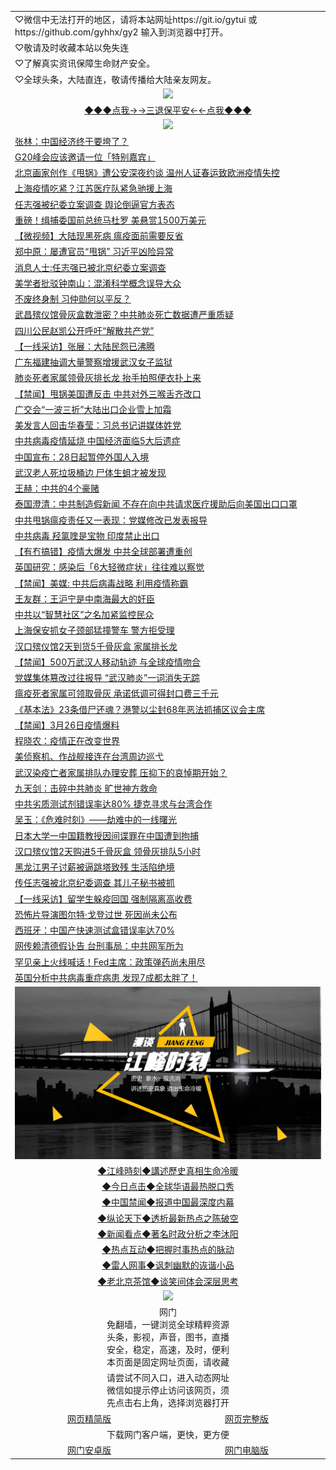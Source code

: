  <table>
<tr>
<td colspan="2" align=left>
♡微信中无法打开的地区，请将本站网址https://git.io/gytui 或 https://github.com/gyhhx/gy2 输入到浏览器中打开。 
 </td>
</tr>
 <tr>
 <td colspan="2" align=left>
♡敬请及时收藏本站以免失连
  <tr>
<td colspan="2" align=left>
♡了解真实资讯保障生命财产安全。
 </td>
   <tr>
<td colspan="2" align=left>
♡全球头条，大陆直连，敬请传播给大陆亲友网友。
 </td>
</tr>

</td>
 </tr>
  <tr>
    <td colspan="2" align=center><img src="https://github.com/gyhhx/image-upload/blob/master/3t%20(1).jpg"></td>
 </tr>
 <tr><td colspan="2" align="center"><a href="https://xfine.casa/oo.aspx?name=ogQuit&key=exgxucyqmkwgvwch&from=gy">◆◆◆点我→→三退保平安←←点我◆◆◆</a></td></tr>
  <tr>
    <td colspan="2" align=center><img src="https://cdn.jsdelivr.net/gh/gyoupiodf/im1/%E7%BD%91%E9%97%A8%E6%96%B0%E9%97%BB1.jpg"></td>
 </tr>

<tr><td colspan="2" align="left"><a href="https://xfine.casa/oo.aspx?name=c1148920&key=exgxucyqmkwgvwch&from=gy">张林：中国经济终于要垮了？</a></td></tr>
<tr><td colspan="2" align="left"><a href="https://xfine.casa/oo.aspx?name=c1148985&key=exgxucyqmkwgvwch&from=gy">G20峰会应该邀请一位「特别嘉宾」</a></td></tr>
<tr><td colspan="2" align="left"><a href="https://xfine.casa/oo.aspx?name=c1148983&key=exgxucyqmkwgvwch&from=gy">北京画家创作《甩锅》遭公安深夜约谈 温州人证春运致欧洲疫情失控</a></td></tr>
<tr><td colspan="2" align="left"><a href="https://xfine.casa/oo.aspx?name=c1148991&key=exgxucyqmkwgvwch&from=gy">上海疫情吃紧？江苏医疗队紧急驰援上海</a></td></tr>
<tr><td colspan="2" align="left"><a href="https://xfine.casa/oo.aspx?name=c1148980&key=exgxucyqmkwgvwch&from=gy">任志强被纪委立案调查 舆论倒逼官方表态</a></td></tr>
<tr><td colspan="2" align="left"><a href="https://xfine.casa/oo.aspx?name=c1148998&key=exgxucyqmkwgvwch&from=gy">重磅！缉捕委国前总统马杜罗 美悬赏1500万美元</a></td></tr>
<tr><td colspan="2" align="left"><a href="https://xfine.casa/oo.aspx?name=c1148952&key=exgxucyqmkwgvwch&from=gy">【微视频】大陆现黑死病 瘟疫面前需要反省</a></td></tr>
<tr><td colspan="2" align="left"><a href="https://xfine.casa/oo.aspx?name=c1148957&key=exgxucyqmkwgvwch&from=gy">郑中原：屡遭官员“甩锅” 习近平凶险异常</a></td></tr>
<tr><td colspan="2" align="left"><a href="https://xfine.casa/oo.aspx?name=c1148992&key=exgxucyqmkwgvwch&from=gy">消息人士:任志强已被北京纪委立案调查</a></td></tr>
<tr><td colspan="2" align="left"><a href="https://xfine.casa/oo.aspx?name=c1148989&key=exgxucyqmkwgvwch&from=gy">美学者批驳钟南山：混淆科学概念误导大众</a></td></tr>
<tr><td colspan="2" align="left"><a href="https://xfine.casa/oo.aspx?name=c1148999&key=exgxucyqmkwgvwch&from=gy">不废终身制 习仲勋何以平反？</a></td></tr>
<tr><td colspan="2" align="left"><a href="https://xfine.casa/oo.aspx?name=c1148955&key=exgxucyqmkwgvwch&from=gy">武昌殡仪馆骨灰盒数泄密？中共肺炎死亡数据遭严重质疑</a></td></tr>
<tr><td colspan="2" align="left"><a href="https://xfine.casa/oo.aspx?name=c1148951&key=exgxucyqmkwgvwch&from=gy">四川公民赵凯公开呼吁“解散共产党”</a></td></tr>
<tr><td colspan="2" align="left"><a href="https://xfine.casa/oo.aspx?name=c1148966&key=exgxucyqmkwgvwch&from=gy">【一线采访】张展：大陆民怨已沸腾</a></td></tr>
<tr><td colspan="2" align="left"><a href="https://xfine.casa/oo.aspx?name=c1148986&key=exgxucyqmkwgvwch&from=gy">广东福建抽调大量警察增援武汉女子监狱</a></td></tr>
<tr><td colspan="2" align="left"><a href="https://xfine.casa/oo.aspx?name=c1148993&key=exgxucyqmkwgvwch&from=gy">肺炎死者家属领骨灰排长龙 抬手拍照便衣扑上来</a></td></tr>
<tr><td colspan="2" align="left"><a href="https://xfine.casa/oo.aspx?name=c1148954&key=exgxucyqmkwgvwch&from=gy">【禁闻】甩锅美国遭反击 中共对外三喉舌齐改口</a></td></tr>
<tr><td colspan="2" align="left"><a href="https://xfine.casa/oo.aspx?name=c1148972&key=exgxucyqmkwgvwch&from=gy">广交会“一波三折”大陆出口企业雪上加霜</a></td></tr>
<tr><td colspan="2" align="left"><a href="https://xfine.casa/oo.aspx?name=c1149001&key=exgxucyqmkwgvwch&from=gy">美发言人回击华春莹：习总书记讲媒体姓党</a></td></tr>
<tr><td colspan="2" align="left"><a href="https://xfine.casa/oo.aspx?name=c1148981&key=exgxucyqmkwgvwch&from=gy">中共病毒疫情延烧 中国经济面临5大后遗症</a></td></tr>
<tr><td colspan="2" align="left"><a href="https://xfine.casa/oo.aspx?name=c1148931&key=exgxucyqmkwgvwch&from=gy">中国宣布：28日起暂停外国人入境</a></td></tr>
<tr><td colspan="2" align="left"><a href="https://xfine.casa/oo.aspx?name=c1148925&key=exgxucyqmkwgvwch&from=gy">武汉老人死垃圾桶边 尸体生蛆才被发现</a></td></tr>
<tr><td colspan="2" align="left"><a href="https://xfine.casa/oo.aspx?name=c1148935&key=exgxucyqmkwgvwch&from=gy">王赫：中共的4个豪赌</a></td></tr>
<tr><td colspan="2" align="left"><a href="https://xfine.casa/oo.aspx?name=c1148984&key=exgxucyqmkwgvwch&from=gy">泰国澄清：中共制造假新闻 不存在向中共请求医疗援助后向美国出口口罩</a></td></tr>
<tr><td colspan="2" align="left"><a href="https://xfine.casa/oo.aspx?name=c1148994&key=exgxucyqmkwgvwch&from=gy">中共甩锅瘟疫责任又一表现：党媒修改已发表报导</a></td></tr>
<tr><td colspan="2" align="left"><a href="https://xfine.casa/oo.aspx?name=c1148965&key=exgxucyqmkwgvwch&from=gy">中共病毒 羟氯喹是宝物 印度禁止出口</a></td></tr>
<tr><td colspan="2" align="left"><a href="https://xfine.casa/oo.aspx?name=c1148921&key=exgxucyqmkwgvwch&from=gy">【有冇搞错】疫情大爆发 中共全球部署遭重创</a></td></tr>
<tr><td colspan="2" align="left"><a href="https://xfine.casa/oo.aspx?name=c1148964&key=exgxucyqmkwgvwch&from=gy">英国研究：感染后「6大轻微症状」往往难以察觉</a></td></tr>
<tr><td colspan="2" align="left"><a href="https://xfine.casa/oo.aspx?name=c1148990&key=exgxucyqmkwgvwch&from=gy">【禁闻】美媒: 中共后病毒战略 利用疫情称霸</a></td></tr>
<tr><td colspan="2" align="left"><a href="https://xfine.casa/oo.aspx?name=c1148937&key=exgxucyqmkwgvwch&from=gy">王友群：王沪宁是中南海最大的奸臣</a></td></tr>
<tr><td colspan="2" align="left"><a href="https://xfine.casa/oo.aspx?name=c1148988&key=exgxucyqmkwgvwch&from=gy">中共以“智慧社区”之名加紧监控民众</a></td></tr>
<tr><td colspan="2" align="left"><a href="https://xfine.casa/oo.aspx?name=c1148924&key=exgxucyqmkwgvwch&from=gy">上海保安抓女子颈部猛撞警车 警方拒受理</a></td></tr>
<tr><td colspan="2" align="left"><a href="https://xfine.casa/oo.aspx?name=c1149003&key=exgxucyqmkwgvwch&from=gy">汉口殡仪馆2天到货5千骨灰盒 家属排长龙</a></td></tr>
<tr><td colspan="2" align="left"><a href="https://xfine.casa/oo.aspx?name=c1149004&key=exgxucyqmkwgvwch&from=gy">【禁闻】500万武汉人移动轨迹 与全球疫情吻合</a></td></tr>
<tr><td colspan="2" align="left"><a href="https://xfine.casa/oo.aspx?name=c1148926&key=exgxucyqmkwgvwch&from=gy">党媒集体篡改过往报导 “武汉肺炎”一词消失无踪</a></td></tr>
<tr><td colspan="2" align="left"><a href="https://xfine.casa/oo.aspx?name=c1148977&key=exgxucyqmkwgvwch&from=gy">瘟疫死者家属可领取骨灰 承诺低调可得封口费三千元</a></td></tr>
<tr><td colspan="2" align="left"><a href="https://xfine.casa/oo.aspx?name=c1148978&key=exgxucyqmkwgvwch&from=gy">《基本法》23条借尸还魂？港警以尘封68年恶法抓捕区议会主席</a></td></tr>
<tr><td colspan="2" align="left"><a href="https://xfine.casa/oo.aspx?name=c1149006&key=exgxucyqmkwgvwch&from=gy">【禁闻】3月26日疫情爆料</a></td></tr>
<tr><td colspan="2" align="left"><a href="https://xfine.casa/oo.aspx?name=c1149005&key=exgxucyqmkwgvwch&from=gy">程晓农：疫情正在改变世界</a></td></tr>
<tr><td colspan="2" align="left"><a href="https://xfine.casa/oo.aspx?name=c1148979&key=exgxucyqmkwgvwch&from=gy">美侦察机、作战舰接连在台湾周边巡弋</a></td></tr>
<tr><td colspan="2" align="left"><a href="https://xfine.casa/oo.aspx?name=c1148967&key=exgxucyqmkwgvwch&from=gy">武汉染疫亡者家属排队办理安葬 压抑下的哀悼期开始？</a></td></tr>
<tr><td colspan="2" align="left"><a href="https://xfine.casa/oo.aspx?name=c1148936&key=exgxucyqmkwgvwch&from=gy">九天剑：击碎中共肺炎 旷世神方救命</a></td></tr>
<tr><td colspan="2" align="left"><a href="https://xfine.casa/oo.aspx?name=c1148982&key=exgxucyqmkwgvwch&from=gy">中共劣质测试剂错误率达80% 捷克寻求与台湾合作</a></td></tr>
<tr><td colspan="2" align="left"><a href="https://xfine.casa/oo.aspx?name=c1148934&key=exgxucyqmkwgvwch&from=gy">吴玉：《危难时刻》——劫难中的一线曙光</a></td></tr>
<tr><td colspan="2" align="left"><a href="https://xfine.casa/oo.aspx?name=c1148975&key=exgxucyqmkwgvwch&from=gy">日本大学一中国籍教授因间谍罪在中国遭到拘捕</a></td></tr>
<tr><td colspan="2" align="left"><a href="https://xfine.casa/oo.aspx?name=c1148956&key=exgxucyqmkwgvwch&from=gy">汉口殡仪馆2天购进5千骨灰盒 领骨灰排队5小时</a></td></tr>
<tr><td colspan="2" align="left"><a href="https://xfine.casa/oo.aspx?name=c1148919&key=exgxucyqmkwgvwch&from=gy">黑龙江男子讨薪被逼跳塔致残 生活陷绝境</a></td></tr>
<tr><td colspan="2" align="left"><a href="https://xfine.casa/oo.aspx?name=c1148987&key=exgxucyqmkwgvwch&from=gy">传任志强被北京纪委调查 其儿子秘书被抓</a></td></tr>
<tr><td colspan="2" align="left"><a href="https://xfine.casa/oo.aspx?name=c1148970&key=exgxucyqmkwgvwch&from=gy">【一线采访】留学生躲疫回国 强制隔离高收费</a></td></tr>
<tr><td colspan="2" align="left"><a href="https://xfine.casa/oo.aspx?name=c1148971&key=exgxucyqmkwgvwch&from=gy">恐怖片导演图尔特·戈登过世 死因尚未公布</a></td></tr>
<tr><td colspan="2" align="left"><a href="https://xfine.casa/oo.aspx?name=c1149002&key=exgxucyqmkwgvwch&from=gy">西班牙：中国产快速测试盒错误率达70%</a></td></tr>
<tr><td colspan="2" align="left"><a href="https://xfine.casa/oo.aspx?name=c1148923&key=exgxucyqmkwgvwch&from=gy">网传赖清德假讣告 台刑事局：中共网军所为</a></td></tr>
<tr><td colspan="2" align="left"><a href="https://xfine.casa/oo.aspx?name=c1148943&key=exgxucyqmkwgvwch&from=gy">罕见亲上火线喊话！Fed主席：政策弹药尚未用尽</a></td></tr>
<tr><td colspan="2" align="left"><a href="https://xfine.casa/oo.aspx?name=c1149010&key=exgxucyqmkwgvwch&from=gy">英国分析中共病毒重症病患 发现7成都太胖了！</a></td></tr>

 <tr>
   <td colspan="2" align=center><img src="https://github.com/gyoupiodf/im1/blob/master/jf-1.jpg"></td>
  </tr>
   <tr>
   <td colspan="2" align=center> 
<a href="https://xfine.casa/oo.aspx?name=c922850&key=exgxucyqmkwgvwch&from=gy&tag=9877">◆江峰時刻◆講述歷史真相生命冷暖</a><br/>
    </td>
  </tr>
   <tr>
   <td colspan="2" align=center> 
<a href="https://xfine.casa/oo.aspx?name=c816850&key=exgxucyqmkwgvwch&from=gy&tag=9877">◆今日点击◆全球华语最热脱口秀</a><br/>
    </td>
  </tr>
  <tr>
  <td colspan="2" align=center>
<a href="https://xfine.casa/oo.aspx?name=c816860&key=exgxucyqmkwgvwch&from=gy&tag=99733110">◆中国禁闻◆报道中国最深度内幕</a><br/>
   </tr>
  <tr>
     <td colspan="2" align=center>
<a href="https://xfine.casa/oo.aspx?name=c816855&key=exgxucyqmkwgvwch&from=gy&tag=997110">◆纵论天下◆透析最新热点之陈破空</a><br/>
   </tr>
   <tr>
      <td colspan="2" align=center>
<a href="https://xfine.casa/oo.aspx?name=c838308&key=exgxucyqmkwgvwch&from=gy&tag=9973110">◆新闻看点◆著名时政分析之李沐阳</a><br/>
   </tr>
   <tr>
     <td colspan="2" align=center>
<a href="https://xfine.casa/oo.aspx?name=c816852&key=exgxucyqmkwgvwch&from=gy&tag=9733110">◆热点互动◆把握时事热点的脉动</a><br/>
   </tr>
   <tr>
      <td colspan="2" align=center>
<a href="https://xfine.casa/oo.aspx?name=c816694&key=exgxucyqmkwgvwch&from=gy&tag=93310">◆雷人网事◆讽刺幽默的诙谐小品</a><br/>
   </tr>
   <tr>
    <td colspan="2" align=center>
<a href="https://xfine.casa/oo.aspx?name=c816650&key=exgxucyqmkwgvwch&from=gy&tag=9973110">◆老北京茶馆◆谈笑间体会深层思考</a><br/>
   </tr>
 <tr>
    <td colspan="2" align="center"><img src="https://gitlab.com/ogate2/up/raw/master/_/oGate65.jpg"/></td>
  </tr>
  <tr>
    <td colspan="2" align="center">网门<br/>免翻墙，一键浏览全球精粹资源<br/>头条，影视，声音，图书，直播<br/>安全，稳定，高速，及时，便利<br/>本页面是固定网址页面，请收藏</td>
  <tr>
  <tr>
    <td colspan="2" align="center">请尝试不同入口，进入动态网址<br/>微信如提示停止访问该网页，须<br/>先点击右上角，选择浏览器打开</td>
  <tr>  
  <tr>
    <td align="center"><a href="https://gitcdn.xyz/repo/otiny/up/master/show002.htm">网页精简版</a></td>
    <td align="center"><a href="https://gitcdn.xyz/repo/otiny/up/master/show001.htm">网页完整版</a></td>
  </tr>
  <tr>
    <td colspan="2" align="center">下载网门客户端，更快，更方便</td>
  <tr>
  <tr>
    <td align="center"><a href="https://raw.githubusercontent.com/opipe/up/master/oGatea.apk">网门安卓版</a></td>
    <td align="center"><a href="https://raw.githubusercontent.com/opipe/up/master/oGate.zip">网门电脑版</a></td>
  </tr>
</table>
